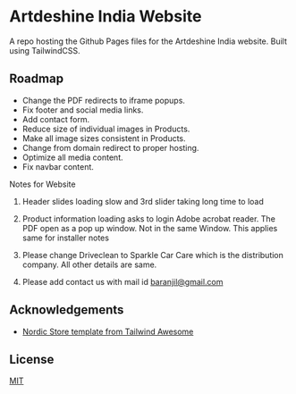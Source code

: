 # Artdeshine India Website

A repo hosting the Github Pages files for the Artdeshine India website. Built using TailwindCSS.

## Roadmap

- Change the PDF redirects to iframe popups.
- Fix footer and social media links.
- Add contact form.
- Reduce size of individual images in Products.
- Make all image sizes consistent in Products.
- Change from domain redirect to proper hosting.
- Optimize all media content.
- Fix navbar content.

Notes for Website

1. Header slides loading slow and 3rd slider taking long time to load

3. Product information loading asks to login Adobe acrobat reader. The PDF open as a pop up window. Not in the same Window.
This applies same for installer notes

4. Please change Driveclean to Sparkle Car Care which is the distribution company. All other details are same.

6. Please add contact us with mail id baranjil@gmail.com

## Acknowledgements

 - [Nordic Store template from Tailwind Awesome](https://www.tailwindawesome.com/resources/nordic-store)

## License

[MIT](https://choosealicense.com/licenses/mit/)
